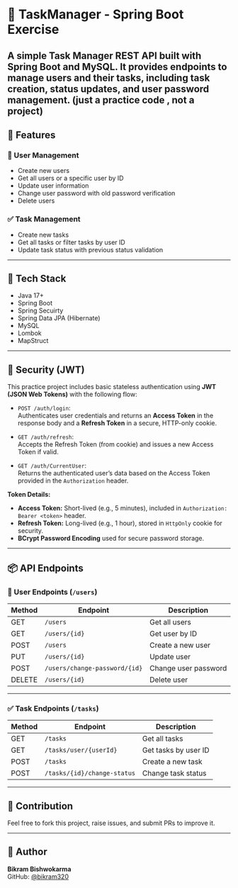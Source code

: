 # 📝 TaskManager - Spring Boot Exercise

A simple Task Manager REST API built with **Spring Boot** and **MySQL**. It provides endpoints to manage users and their tasks, including task creation, status updates, and user password management.
(just a practice code , not a project)
---

## 🚀 Features

### 👤 User Management
- Create new users
- Get all users or a specific user by ID
- Update user information
- Change user password with old password verification
- Delete users

### ✅ Task Management
- Create new tasks
- Get all tasks or filter tasks by user ID
- Update task status with previous status validation

---

## 🧰 Tech Stack

- Java 17+
- Spring Boot
- Spring Secuirty
- Spring Data JPA (Hibernate)
- MySQL
- Lombok
- MapStruct

---

## 🔐 Security (JWT)

This practice project includes basic stateless authentication using **JWT (JSON Web Tokens)** with the following flow:

- `POST /auth/login`:  
  Authenticates user credentials and returns an **Access Token** in the response body and a **Refresh Token** in a secure, HTTP-only cookie.

- `GET /auth/refresh`:  
  Accepts the Refresh Token (from cookie) and issues a new Access Token if valid.

- `GET /auth/CurrentUser`:  
  Returns the authenticated user’s data based on the Access Token provided in the `Authorization` header.

**Token Details:**
- **Access Token:** Short-lived (e.g., 5 minutes), included in `Authorization: Bearer <token>` header.
- **Refresh Token:** Long-lived (e.g., 1 hour), stored in `HttpOnly` cookie for security.
- **BCrypt Password Encoding** used for secure password storage.

---

## 📦 API Endpoints

### 👤 User Endpoints (`/users`)

| Method | Endpoint                          | Description                     |
|--------|-----------------------------------|---------------------------------|
| GET    | `/users`                          | Get all users                   |
| GET    | `/users/{id}`                     | Get user by ID                  |
| POST   | `/users`                          | Create a new user               |
| PUT    | `/users/{id}`                     | Update user                     |
| POST   | `/users/change-password/{id}`     | Change user password            |
| DELETE | `/users/{id}`                     | Delete user                     |

---

### ✅ Task Endpoints (`/tasks`)

| Method | Endpoint                          | Description                     |
|--------|-----------------------------------|---------------------------------|
| GET    | `/tasks`                          | Get all tasks                   |
| GET    | `/tasks/user/{userId}`            | Get tasks by user ID            |
| POST   | `/tasks`                          | Create a new task               |
| POST   | `/tasks/{id}/change-status`       | Change task status              |

---

## 🤝 Contribution

Feel free to fork this project, raise issues, and submit PRs to improve it.

---

## 👤 Author

**Bikram Bishwokarma**  
GitHub: [@bikram320](https://github.com/bikram320)

